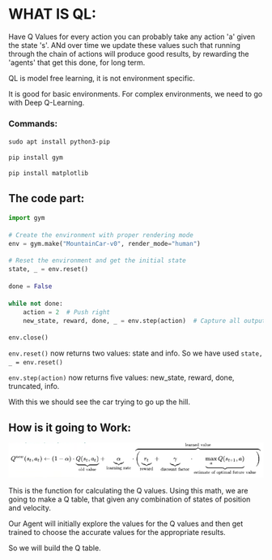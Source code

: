 # WHAT IS QL:

Have Q Values for every action you can probably take any action 'a' given the state 's'. ANd over time we update these values such that running through the chain of actions will produce good results, by rewarding the 'agents' that get this done, for long term.

QL is model free learning, it is not environment specific. 

It is good for basic environments. For complex environments, we need to go with Deep Q-Learning.

### Commands: 

`sudo apt install python3-pip`

`pip install gym`
 
`pip install matplotlib`

## The code part:
```python
import gym

# Create the environment with proper rendering mode
env = gym.make("MountainCar-v0", render_mode="human")

# Reset the environment and get the initial state
state, _ = env.reset()

done = False

while not done:
    action = 2  # Push right
    new_state, reward, done, _ = env.step(action)  # Capture all outputs

env.close()
```
`env.reset()` now returns two values: state and info. So we have used
``state, _ = env.reset()``

`env.step(action)` now returns five values: new_state, reward, done, truncated, info.

With this we should see the car trying to go up the hill.

## How is it going to Work:

![alt text](assets/image.png)

This is the function for calculating the Q values. Using this math, we are going to make a Q table, that given any combination of states of position and velocity.

Our Agent will initially explore the values for the Q values and then get trained to choose the accurate values for the appropriate results.

So we will build the Q table.

